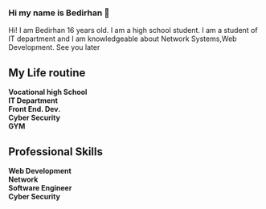 ### Hi my name is Bedirhan :wave:

Hi! I am Bedirhan 16 years old. I am a high school student. I am a student of IT department and I am knowledgeable about Network Systems,Web Development. See you later

My Life routine
-------
**Vocational high School**<br>
**IT Department**<br>
**Front End. Dev.**<br>
**Cyber Security**<br>
**GYM**<br>

Professional Skills
------------ 
**Web Development**<br>
**Network**<br>
**Software Engineer**<br>
**Cyber Security**
